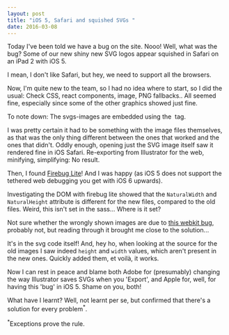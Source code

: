 ```yaml
---
layout: post
title: "iOS 5, Safari and squished SVGs "
date: 2016-03-08
---
```


Today I've been told we have a bug on the site. Nooo! Well, what was the bug? Some of our new shiny new SVG logos appear squished in Safari on an iPad 2 with iOS 5.

I mean, I don't like Safari, but hey, we need to support all the browsers.

Now, I'm quite new to the team, so I had no idea where to start, so I did the usual: Check CSS, react components, image, PNG fallbacks.. All seemed fine, especially since some of the other graphics showed just fine.

To note down: The svgs-images are embedded using the <img> tag.

I was pretty certain it had to be something with the image files themselves, as that was the only thing different between the ones that worked and the ones that didn't. Oddly enough, opening just the SVG image itself saw it rendered fine in iOS Safari. Re-exporting from Illustrator for the web, minifying, simplifying: No result.

Then, I found [Firebug Lite](https://getfirebug.com/firebuglite)! And I was happy (as iOS 5 does not support the tethered web debugging you get with iOS 6 upwards).

Investigating the DOM with firebug lite showed that the `NaturalWidth` and `NaturalHeight` attribute is different for the new files, compared to the old files. Weird, this isn't set in the sass... Where is it set?

Not sure whether the wrongly shown images are due to [this webkit bug](https://bugs.webkit.org/show_bug.cgi?id=82489), probably not, but reading through it brought me close to the solution...

It's in the svg code itself! And, hey ho, when looking at the source for the old images I saw indeed `height` and `width` values, which aren't present in the new ones. Quickly added them, et voilà, it works.

Now I can rest in peace and blame both Adobe for (presumably) changing the way Illustrator saves SVGs when you 'Export', and Apple for, well, for having this 'bug' in iOS 5. Shame on you, both!

What have I learnt? Well, not learnt per se, but confirmed that there's a solution for every problem<sup>*</sup>.

<sup>*</sup>Exceptions prove the rule.
